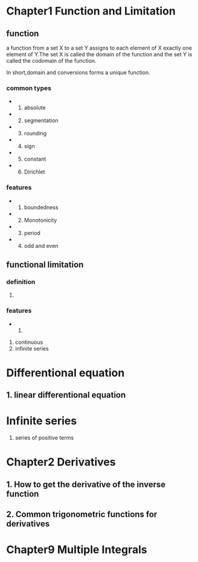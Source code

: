 # Chapter1 Function and Limitation
## function
 a function from a set X to a set Y assigns to each element of X exactly one element of Y.The set X is called the domain of the function and the set Y is called the codomain of the function.

In short,domain and conversions forms a unique function.

### common types
- 1. absolute
- 2. segmentation
- 3. rounding
- 4. sign
- 5. constant
- 6. Dirichlet

### features
- 1. boundedness
- 2. Monotonicity
- 3. period
- 4. odd and even

## functional limitation

### definition
1. 

### features
- 1. 

1. continuous
2. infinite series

# Differentional equation
## 1. linear differentional equation

# Infinite series
1. series of positive terms

# Chapter2 Derivatives
## 1. How to get the derivative of the inverse function
## 2. Common trigonometric functions for derivatives

# Chapter9 Multiple Integrals

